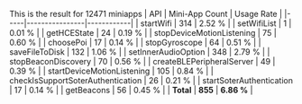 This is the result for 12471 miniapps
| API | Mini-App Count | Usage Rate |
|-----|----------------|------------|
| startWifi | 314 | 2.52 % |
| setWifiList | 1 | 0.01 % |
| getHCEState | 24 | 0.19 % |
| stopDeviceMotionListening | 75 | 0.60 % |
| choosePoi | 17 | 0.14 % |
| stopGyroscope | 64 | 0.51 % |
| saveFileToDisk | 132 | 1.06 % |
| setInnerAudioOption | 348 | 2.79 % |
| stopBeaconDiscovery | 70 | 0.56 % |
| createBLEPeripheralServer | 49 | 0.39 % |
| startDeviceMotionListening | 105 | 0.84 % |
| checkIsSupportSoterAuthentication | 26 | 0.21 % |
| startSoterAuthentication | 17 | 0.14 % |
| getBeacons | 56 | 0.45 % |
| **Total** | **855** | **6.86 %** |
